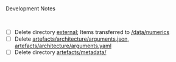 <br>

Development Notes

<br>

- [ ] Delete directory [external](/data/external); Items transferred to [/data/numerics](/data/numerics)
- [ ] Delete [artefacts/architecture/arguments.json](/data/decompositions/arguments.json), [artefacts/architecture/arguments.yaml](/data/decompositions/arguments.yaml)
- [ ] Delete directory [artefacts/metadata/](/data/artefacts/metadata)

<br>
<br>

<br>
<br>

<br>
<br>

<br>
<br>
